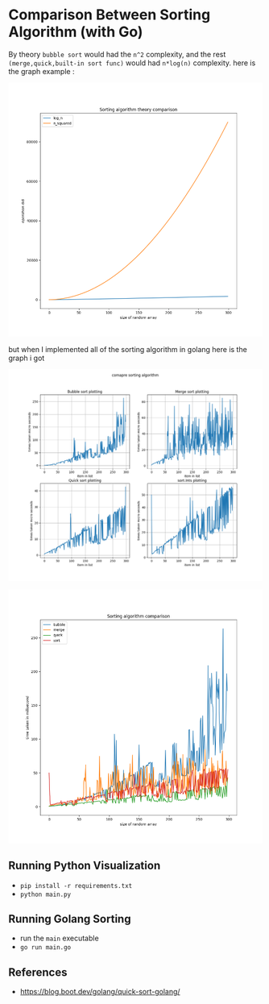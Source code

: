 # Comparison Between Sorting Algorithm (with Go)

By theory `bubble sort` would had the `n^2` complexity, and the rest `(merge,quick,built-in sort func)` would had `n*log(n)` complexity. here is the graph example :

![Theory Sorting Visulization](./visualization/theory-comparison-sort.png)

but when I implemented all of the sorting algorithm in golang here is the graph i got

![Sorting Algorithm Visualization](./visualization/comparison-between-sort.png)

![Combined Sorting Algorithm Vis](./visualization/combined-comparison-between-sort.png)

## Running Python Visualization

- `pip install -r requirements.txt`
- `python main.py`

## Running Golang Sorting

- run the `main` executable
- `go run main.go`

## References

- https://blog.boot.dev/golang/quick-sort-golang/
